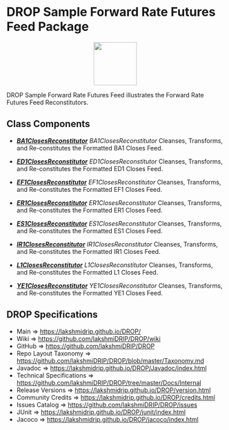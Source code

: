 # DROP Sample Forward Rate Futures Feed Package

<p align="center"><img src="https://github.com/lakshmiDRIP/DROP/blob/master/DRIP_Logo.gif?raw=true" width="100"></p>

DROP Sample Forward Rate Futures Feed illustrates the Forward Rate Futures Feed Reconstitutors.


## Class Components

 * [***BA1ClosesReconstitutor***](https://github.com/lakshmiDRIP/DROP/tree/master/src/main/java/org/drip/sample/forwardratefuturesfeed/BA1ClosesReconstitutor.java)
 <i>BA1ClosesReconstitutor</i> Cleanses, Transforms, and Re-constitutes the Formatted BA1 Closes Feed.

 * [***ED1ClosesReconstitutor***](https://github.com/lakshmiDRIP/DROP/tree/master/src/main/java/org/drip/sample/forwardratefuturesfeed/ED1ClosesReconstitutor.java)
 <i>ED1ClosesReconstitutor</i> Cleanses, Transforms, and Re-constitutes the Formatted ED1 Closes Feed.

 * [***EF1ClosesReconstitutor***](https://github.com/lakshmiDRIP/DROP/tree/master/src/main/java/org/drip/sample/forwardratefuturesfeed/EF1ClosesReconstitutor.java)
 <i>EF1ClosesReconstitutor</i> Cleanses, Transforms, and Re-constitutes the Formatted EF1 Closes Feed.

 * [***ER1ClosesReconstitutor***](https://github.com/lakshmiDRIP/DROP/tree/master/src/main/java/org/drip/sample/forwardratefuturesfeed/ER1ClosesReconstitutor.java)
 <i>ER1ClosesReconstitutor</i> Cleanses, Transforms, and Re-constitutes the Formatted ER1 Closes Feed.

 * [***ES1ClosesReconstitutor***](https://github.com/lakshmiDRIP/DROP/tree/master/src/main/java/org/drip/sample/forwardratefuturesfeed/ES1ClosesReconstitutor.java)
 <i>ES1ClosesReconstitutor</i> Cleanses, Transforms, and Re-constitutes the Formatted ES1 Closes Feed.

 * [***IR1ClosesReconstitutor***](https://github.com/lakshmiDRIP/DROP/tree/master/src/main/java/org/drip/sample/forwardratefuturesfeed/IR1ClosesReconstitutor.java)
 <i>IR1ClosesReconstitutor</i> Cleanses, Transforms, and Re-constitutes the Formatted IR1 Closes Feed.

 * [***L1ClosesReconstitutor***](https://github.com/lakshmiDRIP/DROP/tree/master/src/main/java/org/drip/sample/forwardratefuturesfeed/L1ClosesReconstitutor.java)
 <i>L1ClosesReconstitutor</i> Cleanses, Transforms, and Re-constitutes the Formatted L1 Closes Feed.

 * [***YE1ClosesReconstitutor***](https://github.com/lakshmiDRIP/DROP/tree/master/src/main/java/org/drip/sample/forwardratefuturesfeed/YE1ClosesReconstitutor.java)
 <i>YE1ClosesReconstitutor</i> Cleanses, Transforms, and Re-constitutes the Formatted YE1 Closes Feed.


## DROP Specifications

 * Main                     => https://lakshmidrip.github.io/DROP/
 * Wiki                     => https://github.com/lakshmiDRIP/DROP/wiki
 * GitHub                   => https://github.com/lakshmiDRIP/DROP
 * Repo Layout Taxonomy     => https://github.com/lakshmiDRIP/DROP/blob/master/Taxonomy.md
 * Javadoc                  => https://lakshmidrip.github.io/DROP/Javadoc/index.html
 * Technical Specifications => https://github.com/lakshmiDRIP/DROP/tree/master/Docs/Internal
 * Release Versions         => https://lakshmidrip.github.io/DROP/version.html
 * Community Credits        => https://lakshmidrip.github.io/DROP/credits.html
 * Issues Catalog           => https://github.com/lakshmiDRIP/DROP/issues
 * JUnit                    => https://lakshmidrip.github.io/DROP/junit/index.html
 * Jacoco                   => https://lakshmidrip.github.io/DROP/jacoco/index.html
